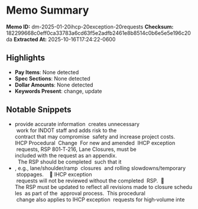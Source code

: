 # Memo Summary

**Memo ID:** dm-2025-01-20ihcp-20exception-20requests
**Checksum:** 182299668c0eff0ca33783a6cd63f5e2adfb2461e8b8514c0b6e5e5e196c20da
**Extracted At:** 2025-10-16T17:24:22-0600

## Highlights
- **Pay Items**: None detected
- **Spec Sections**: None detected
- **Dollar Amounts**: None detected
- **Keywords Present**: change, update

## Notable Snippets
- provide accurate information  creates unnecessary  work for INDOT staff and adds risk to the 
contract that may compromise  safety and increase project costs.  
 
IHCP Procedural  Change 
For new and amended  IHCP exception  requests, RSP 801‐T‐216, Lane Closures, must be 
included with the request as an appendix.   The RSP should be completed  such that it
- , e.g., lane/shoulder/ramp  closures 
and rolling slowdowns/temporary  stoppages.   
 IHCP exception  requests will not be reviewed without the completed  RSP. 
 The RSP must be updated to reflect all revisions made to closure schedules  as part of the 
approval process. 
This procedural  change also applies to IHCP exception  requests for high‐volume inte